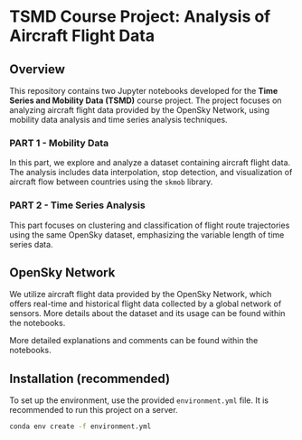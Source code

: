 # TSMD Course Project: Analysis of Aircraft Flight Data


## Overview

This repository contains two Jupyter notebooks developed for the **Time Series and Mobility Data (TSMD)** course project. The project focuses on analyzing aircraft flight data provided by the OpenSky Network, using mobility data analysis and time series analysis techniques.

### PART 1 - Mobility Data
In this part, we explore and analyze a dataset containing aircraft flight data. The analysis includes data interpolation, stop detection, and visualization of aircraft flow between countries using the `skmob` library.

### PART 2 - Time Series Analysis
This part focuses on clustering and classification of flight route trajectories using the same OpenSky dataset, emphasizing the variable length of time series data.

## OpenSky Network
We utilize aircraft flight data provided by the OpenSky Network, which offers real-time and historical flight data collected by a global network of sensors. More details about the dataset and its usage can be found within the notebooks.

More detailed explanations and comments can be found within the notebooks.



## Installation (recommended)

To set up the environment, use the provided `environment.yml` file. It is recommended to run this project on a server.

```sh
conda env create -f environment.yml
